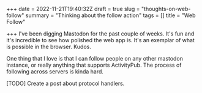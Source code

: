 +++
date = 2022-11-21T19:40:32Z
draft = true
slug = "thoughts-on-web-follow"
summary = "Thinking about the follow action"
tags = []
title = "Web Follow"

+++
I've been digging Mastodon for the past couple of weeks. It's fun and it's incredible to see how polished the web app is. It's an exemplar of what is possible in the browser. Kudos.

One thing that I love is that I can follow people on any other mastodon instance, or really anything that supports ActivityPub. The process of following across servers is kinda hard.

\[TODO\] Create a post about protocol handlers.